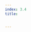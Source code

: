 ```yaml
---
index: 3.4
title: 


---
```

<!--stackedit_data:
eyJoaXN0b3J5IjpbLTExNDc5ODQ2NzUsLTIwMDUxODk2NSw3Mz
A5OTgxMTZdfQ==
-->